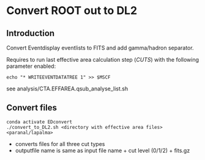 # Convert ROOT out to DL2

## Introduction

Convert Eventdisplay eventlists to FITS and add gamma/hadron separator.

Requires to run last effective area calculation step (*CUTS*) with the following parameter enabled:

```
echo "* WRITEEVENTDATATREE 1" >> $MSCF
```
see analysis/CTA.EFFAREA.qsub_analyse_list.sh

## Convert files

```
conda activate EDconvert
./convert_to_DL2.sh <directory with effective area files> <paranal/lapalma>
```

- converts files for all three cut types
- outputfile name is same as input file name + cut level (0/1/2) + fits.gz
